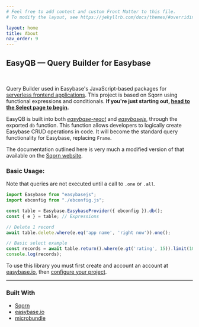 ```yaml
---
# Feel free to add content and custom Front Matter to this file.
# To modify the layout, see https://jekyllrb.com/docs/themes/#overriding-theme-defaults

layout: home
title: About
nav_order: 9
---
```


## EasyQB — Query Builder for Easybase

<br />

Query Builder used in Easybase's JavaScript-based packages for [serverless frontend applications](https://easybase.io/about/2021/01/30/What-Is-a-Serverless-Application/). This project is based on Sqorn using functional expressions and conditionals. **If you're just starting out, [head to the Select page to begin](docs/select_queries.html).**

EasyQB is built into both [_easybase-react_](https://github.com/easybase/easybase-react) and [_easybasejs_](https://github.com/easybase/easybasejs), through the exported `db` function. This function allows developers to logically create Easybase CRUD operations in code. It will become the standard query functionality for Easybase, replacing `Frame`.

The documentation outlined here is very much a modified version of that available on the [Sqorn website](https://sqorn.org/docs/about.html).

### Basic Usage:

Note that queries are not executed until a call to `.one` or `.all`.

```js
import Easybase from "easybasejs";
import ebconfig from "./ebconfig.js";

const table = Easybase.EasybaseProvider({ ebconfig }).db();
const { e } = table; // Expressions

// Delete 1 record
await table.delete.where(e.eq('app name', 'right now')).one();

// Basic select example
const records = await table.return().where(e.gt('rating', 15)).limit(10).all();
console.log(records);
```

To use this library you must first create and account an account at [easybase.io](https://easybase.io/), then [configure your project](https://easybase.io/react/#setup).

<hr />

### Built With

* [Sqorn](https://github.com/sqorn/sqorn)
* [easybase.io](https://easybase.io)
* [microbundle](https://github.com/developit/microbundle)